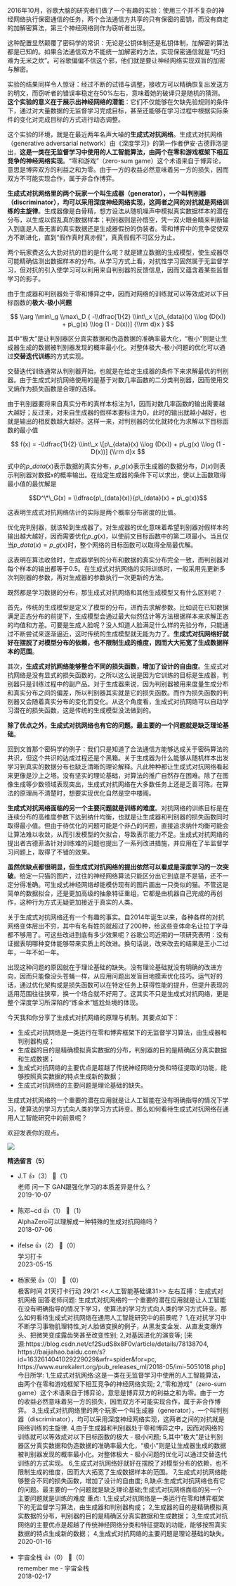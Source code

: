 2016年10月，谷歌大脑的研究者们做了一个有趣的实验：使用三个并不复杂的神经网络执行保密通信的任务，两个合法通信方共享的只有保密的密钥，而没有商定的加解密算法，第三个神经网络则作为窃听者出现。

这种配置显然颠覆了密码学的常识：无论是公钥体制还是私钥体制，加解密的算法都是已知的。如果合法通信双方不能统一加解密的方法，实现保密通信就是“巧妇难为无米之炊”。可谷歌偏偏不信这个邪，他们就是要让神经网络实现双盲的加密与解密。

实验的结果同样令人惊讶：经过不断的试错与调整，接收方可以精确恢复出发送方的明文，而窃听者的错误率稳定在50%左右，意味着她的破译只是随机的猜测。**这个实验的意义在于展示出神经网络的潜能**：它们不仅能够在欠缺先验规则的条件下，通过对大量数据的无监督学习完成目标，甚至还能够在学习过程中根据实际条件的变化对完成目标的方式进行动态调整。

这个实验的环境，就是在最近两年名声大噪的**生成式对抗网络**。生成式对抗网络（generative adversarial network）由《深度学习》的第一作者伊安·古德菲洛提出，**这是一类在无监督学习中使用的人工智能算法，由两个在零和游戏框架下相互竞争的神经网络实现**。“零和游戏”（zero-sum game）这个术语来自于博弈论，意思是博弈双方的利益之和为零。由于一方的收益必然意味着另一方的损失，因而双方不可能实现合作，属于非合作博弈。

**生成式对抗网络里的两个玩家一个叫生成器（generator），一个叫判别器（discriminator），均可以采用深度神经网络实现，这两者之间的对抗就是网络训练的主旋律**。生成器像是白骨精，想方设法从随机噪声中模拟真实数据样本的潜在分布，以生成以假乱真的数据样本；判别器则是孙悟空，凭一双火眼金睛来判断输入到底是人畜无害的真实数据还是生成器假扮的伪装者。零和博弈中的竞争促使双方不断进化，直到“假作真时真亦假”，真真假假不可区分为止。

两个玩家费这么大劲对抗的目的是什么呢？就是建立数据的生成模型，使生成器尽可能精确估测出数据样本的分布。从学习方式上看，对抗性学习固然属于无监督学习，但对抗的引入使学习可以利用来自判别器的反馈信息，因而又蕴含着某些监督学习的影子。

由于生成器和判别器处于零和博弈之中，因而对网络的训练就可以等效成对以下目标函数的**极大-极小问题**

$$ \\arg \\min\_g \\max\_D { -\\dfrac{1}{2} \\int\_x \[p\_{data}(x) \\log (D(x)) + p\_g(x) \\log (1 - D(x))] {\\rm d}x } $$

其中“极大”是让判别器区分真实数据和伪造数据的准确率最大化，“极小”则是让生成器生成的数据被判别器发现的概率最小化。对整体极大-极小问题的优化可以通过**交替迭代训练**的方式实现。

交替迭代训练通常从判别器开始，也就是在给定生成器的条件下来求解最优的判别器。由于生成式对抗网络使用的是基于对数几率函数的二分类判别器，因而使用交叉熵作为损失函数是合理的选择。

由于判别器要将来自真实分布的真样本标注为1，因而对数几率函数的输出需要越大越好；反过来，对来自生成器的假样本要标注为0，此时的输出就越小越好，也就是输出的相反数越大越好。这样一来，对判别器的优化就转化为求解以下目标函数的最小值

$$ f(x) = -\\dfrac{1}{2} \\int\_x \[p\_{data}(x) \\log (D(x)) + p\_g(x) \\log (1 - D(x))] {\\rm d}x $$

式中的$p\_{data}(x)$表示数据的真实分布，$p\_g(x)$表示生成器的数据分布，$D(x)$则表示判别器对数据$x$的概率输出。在给定生成器的条件下可以求出，使以上函数取得最小值的最优解是

$$D^\*\_G(x) = \\dfrac{p\_{data}(x)}{p\_{data}(x) + p\_g(x)}$$

这表明生成式对抗网络估计的实际是两个概率分布密度的比值。

优化完判别器，就该轮到生成器了。对生成器的优化意味着希望判别器对假样本的输出越大越好，因而需要优化$p\_g(x)$，以使前文目标函数中的第二项最小。当且仅当$p\_{data}(x) = p\_g(x)$时，整个网络的目标函数可以取得全局最优解。

这表明在算法收敛时，生成器学到的分布和数据的真实分布完全一致，而判别器对每个样本的输出都等于0.5。在生成式对抗网络的实际训练时，一般采用先更新多次判别器的参数，再对生成器的参数执行一次更新的方法。

既然都是学习数据的分布，那生成式对抗网络和其他生成模型又有什么区别呢？

首先，传统的生成模型是定义了模型的分布，进而去求解参数。比如说在已知数据满足正态分布的前提下，生成模型会通过最大似然估计等方法根据样本来求解正态的均值和方差。可要是生成人脸呢？没人知道人脸满足什么样的先验分布，只能通过不断尝试来逐渐逼近，这时传统的生成模型就无能为力了。**生成式对抗网络好就好在摆脱了对模型分布的依赖，也不限制生成的维度，因而大大拓宽了生成数据样本的范围**。

其次，**生成式对抗网络能够整合不同的损失函数，增加了设计的自由度**。生成式对抗网络是没有显式的损失函数的，之所以这么说是因为它训练的目标是生成器，判别器只是训练过程中的副产品。对于生成器来说，因为判别器被用来度量生成分布和真实分布之间的偏差，所以判别器其实就是它的损失函数。而作为损失函数的判别器又会随着真实分布的变化而变化。从这个角度看，生成式对抗网络可以自动学习潜在的损失函数，这是传统的生成模型没法做到的。

**除了优点之外，生成式对抗网络也有它的问题。最主要的一个问题就是缺乏理论基础**。

回到文首那个密码学的例子：我们只是知道了合法通信方能够达成关于密码算法的共识，但这个共识的达成过程还是个黑箱。关于生成器为什么能够从随机样本出发学习到真实的数据分布也缺乏清晰的理论解释。凡此种种都让生成式对抗网络看起来更像是沙上之塔。没有坚实的理论基础，对算法的推广自然存在困难。除了在图像生成等少数领域表现突出，生成式对抗网络在大多数任务上还是乏善可陈。在算法的原理尚不清楚时，想要实现优化自然是空中楼阁。

**生成式对抗网络面临的另一个主要问题就是训练的难度**。对抗网络的训练目标是在连续分布的高维度参数下达到纳什均衡，也就是让生成器和判别器的损失函数同时取得最小值。但由于待优化的问题可能是个非凸的问题，直接追求纳什均衡可能会让算法难以收敛，从而引发模型的欠拟合，导致表示能力不足。生成式对抗网络的提出者古德菲洛针对训练难的问题也提出了一系列改进措施，并应用在了半监督学习问题上，取得了不错的效果。

**虽然优缺点都很明显，但生成式对抗网络的提出依然可以看成是深度学习的一次突破**。给定一只猫的图片，过往的神经网络算法只能区分出它到底是不是猫，还不一定分得准确。可生成式神经网络却能模仿现有的图片画出一只类似的猫。不管这是简单的数据拟合，还是更加高级的抽象特征重组，它都是由机器自己完成的再创作，这种行为方式无疑更加接近于真实的人类。

关于生成式对抗网络还有一个有趣的事实。自2014年诞生以来，各种各样的对抗网络变体层出不穷，其中有名有姓的就超过了200种，给这些变体命名让拉丁字母都不够用了。可这些改进到底有多少效果呢？谷歌公司近期的一项研究表明：没有证据表明哪种变体能够带来实质上的改进。换句话说，改来改去的结果是王小二过年，一年不如一年。

出现这种问题的原因就在于理论基础的缺失。没有理论基础就没有明确的改进方向，因而只能像没头苍蝇一样，从应用问题出发盲目地摸索优化技巧。运气好的话，通过优化架构或是损失函数可以在特定任务上获得性能的提升，但提升表现的适用范围往往狭窄，换一个场合就不好用了。这其实不只是生成式对抗网络，更是整个深度学习所深陷的“炼金术”尴尬处境的体现。

今天我和你分享了生成式对抗网络的原理与机制。其要点如下：

- 生成式对抗网络是一类运行在零和博弈框架下的无监督学习算法，由生成器和判别器构成；
- 生成器的目的是精确模拟真实数据的分布，判别器的目的是精确区分真实数据和生成数据；
- 生成式对抗网络的主要优点是超越了传统神经网络分类和特征提取的功能，能够按照真实数据的特点生成新的数据；
- 生成式对抗网络的主要问题是理论基础的缺失。

生成式对抗网络的一个重要的潜在应用就是让人工智能在没有明确指导的情况下学习，使算法的学习方式向人类的学习方式转变。那么如何看待生成式对抗网络在通用人工智能研究中的前景呢？

欢迎发表你的观点。

![](https://static001.geekbang.org/resource/image/3f/7f/3f505cb5fd0b5f18eece1522718a707f.jpg?wh=1110%2A1152)
<div><strong>精选留言（5）</strong></div><ul>
<li><span>J.T</span> 👍（3） 💬（1）<div>老师 问一下 GAN跟强化学习的本质差异是什么？</div>2019-10-07</li><br/><li><span>陈邓~cd</span> 👍（1） 💬（1）<div>AlphaZero可以理解成一种特殊的生成对抗网络吗？</div>2018-07-06</li><br/><li><span>ifelse</span> 👍（2） 💬（0）<div>学习打卡</div>2023-05-15</li><br/><li><span>杨家荣</span> 👍（0） 💬（0）<div>极客时间
21天打卡行动 29&#47;21
&lt;&lt;人工智能基础课31&gt;&gt; 左右互搏：生成式对抗网络
回答老师问题:
生成式对抗网络的一个重要的潜在应用就是让人工智能在没有明确指导的情况下学习，使算法的学习方式向人类的学习方式转变。那么如何看待生成式对抗网络在通用人工智能研究中的前景呢？
1,在对抗学习中不断学习事物肌理特性,对人脸做变换的例子，从黑发变金发、从直发变爆炸头、把微笑变成露齿笑甚至改变性别;
2,对基因进化的演变等;
[来源:https:&#47;&#47;blog.csdn.net&#47;cf2SudS8x8F0v&#47;article&#47;details&#47;78138704,
https:&#47;&#47;baijiahao.baidu.com&#47;s?id=1632614041029229029&amp;wfr=spider&amp;for=pc,
https:&#47;&#47;www.eurekalert.org&#47;pub_releases_ml&#47;2018-05&#47;imi-5051018.php]
今日所学:
1,生成式对抗网络:这是一类在无监督学习中使用的人工智能算法，由两个在零和游戏框架下相互竞争的神经网络实现;
2,“零和游戏”（zero-sum game）这个术语来自于博弈论，意思是博弈双方的利益之和为零。由于一方的收益必然意味着另一方的损失，因而双方不可能实现合作，属于非合作博弈。
3,生成式对抗网络里的两个玩家一个叫生成器（generator），一个叫判别器（discriminator），均可以采用深度神经网络实现，这两者之间的对抗就是网络训练的主旋律.
4,由于生成器和判别器处于零和博弈之中，因而对网络的训练就可以等效成对以下目标函数的极大 - 极小问题;
5,其中“极大”是让判别器区分真实数据和伪造数据的准确率最大化，“极小”则是让生成器生成的数据被判别器发现的概率最小化。对整体极大 - 极小问题的优化可以通过交替迭代训练的方式实现。
6,生成式对抗网络好就好在摆脱了对模型分布的依赖，也不限制生成的维度，因而大大拓宽了生成数据样本的范围。
7,生成式对抗网络能够整合不同的损失函数，增加了设计的自由度;
8,缺点:生成式对抗网络也有它的问题。最主要的一个问题就是缺乏理论基础;生成式对抗网络面临的另一个主要问题就是训练的难度
重点:
1,生成式对抗网络是一类运行在零和博弈框架下的无监督学习算法，由生成器和判别器构成；
2,生成器的目的是精确模拟真实数据的分布，判别器的目的是精确区分真实数据和生成数据；
3,生成式对抗网络的主要优点是超越了传统神经网络分类和特征提取的功能，能够按照真实数据的特点生成新的数据；
4,生成式对抗网络的主要问题是理论基础的缺失。</div>2020-01-16</li><br/><li><span>宇宙全栈</span> 👍（0） 💬（0）<div>remember me - 宇宙全栈</div>2018-02-17</li><br/>
</ul>